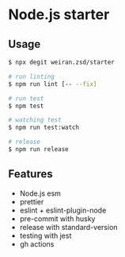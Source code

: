 # Node.js starter

## Usage

```sh
$ npx degit weiran.zsd/starter
```

```sh
# run linting
$ npm run lint [-- --fix]

# run test
$ npm test

# watching test
$ npm run test:watch

# release
$ npm run release
```

## Features

* Node.js esm
* prettier
* eslint + eslint-plugin-node
* pre-commit with husky
* release with standard-version
* testing with jest
* gh actions
